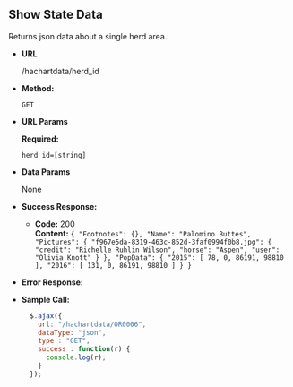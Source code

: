 **Show State Data**
----
  Returns json data about a single herd area.

* **URL**

  /hachartdata/herd_id

* **Method:**

  `GET`

*  **URL Params**

   **Required:**

   `herd_id=[string]`

* **Data Params**

  None

* **Success Response:**

  * **Code:** 200 <br />
    **Content:** `{
    "Footnotes": {},
    "Name": "Palomino Buttes",
    "Pictures": {
        "f967e5da-8319-463c-852d-3faf0994f0b8.jpg": {
            "credit": "Richelle Ruhlin Wilson",
            "horse": "Aspen",
            "user": "Olivia Knott"
        }
    },
    "PopData": {
        "2015": [
            78,
            0,
            86191,
            98810
        ],
        "2016": [
            131,
            0,
            86191,
            98810
        ]
    }
}`

* **Error Response:**


* **Sample Call:**

  ```javascript
    $.ajax({
      url: "/hachartdata/OR0006",
      dataType: "json",
      type : "GET",
      success : function(r) {
        console.log(r);
      }
    });
  ```